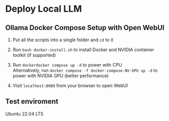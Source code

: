 # Deploy Local LLM 

## Ollama Docker Compose Setup with Open WebUI
 1. Put all the scripts into a single folder and `cd` to it

    
 2. Run `bash docker-install.sh` to install Docker and NVIDIA container toolkit (if supported)

    
 3. Run `dockerdocker compose up -d` to power with CPU<br/>Alternatively, run `docker compose -f docker-compose-NV-GPU up -d` to power with NVIDIA GPU (better performance)

   
 4. Visit `localhost:8080` from your browser to open WebUI


## Test enviroment
Ubuntu 22.04 LTS
